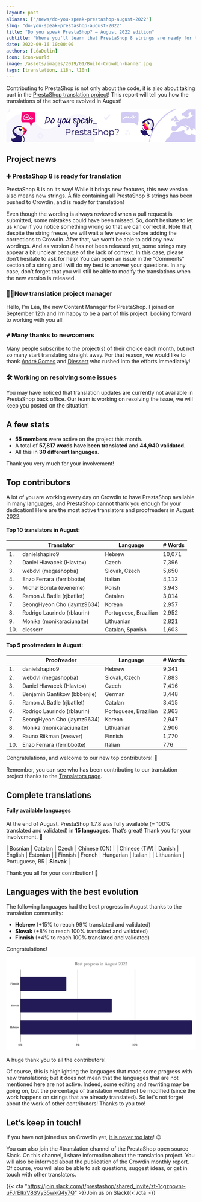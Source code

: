 ```yaml
---
layout: post
aliases: ["/news/do-you-speak-prestashop-august-2022"]
slug: "do-you-speak-prestashop-august-2022"
title: "Do you speak PrestaShop? – August 2022 edition"
subtitle: "Where you'll learn that PrestaShop 8 strings are ready for translation"
date: 2022-09-16 10:00:00
authors: [LéaDelin]
icon: icon-world
image: /assets/images/2019/01/Build-Crowdin-banner.jpg
tags: [translation, i18n, l10n]
---
```


Contributing to PrestaShop is not only about the code, it is also about taking part in the [PrestaShop translation project](https://crowdin.com/project/prestashop-official)! This report will tell you how the translations of the software evolved in August!

![Crowdin Monthly banner](/assets/images/2019/01/Build-Crowdin-banner.jpg)


## Project news

### ➕ PrestaShop 8 is ready for translation

PrestaShop 8 is on its way! While it brings new features, this new version also means new strings. A file containing all PrestaShop 8 strings has been pushed to Crowdin, and is ready for translation!

Even though the wording is always reviewed when a pull request is submitted, some mistakes could have been missed. So, don’t hesitate to let us know if you notice something wrong so that we can correct it. Note that, despite the string freeze, we will wait a few weeks before adding the corrections to Crowdin. After that, we won’t be able to add any new wordings. 
And as version 8 has not been released yet, some strings may appear a bit unclear because of the lack of context. In this case, please don’t hesitate to ask for help! You can open an issue in the “Comments” section of a string and I will do my best to answer your questions. In any case, don’t forget that you will still be able to modify the translations when the new version is released.


### 👷‍♀️New translation project manager

Hello, I’m Léa, the new Content Manager for PrestaShop. I joined on September 12th and I’m happy to be a part of this project. Looking forward to working with you all! 

### 💕 Many thanks to newcomers

Many people subscribe to the project(s) of their choice each month, but not so many start translating straight away. For that reason, we would like to thank [André Gomes](https://crowdin.com/profile/croquete1) and [Diesserr](https://crowdin.com/profile/diesserr) who rushed into the efforts immediately! 

### 🛠️ Working on resolving some issues

You may have noticed that translation updates are currently not available in PrestaShop back office. Our team is working on resolving the issue, we will keep you posted on the situation!

## A few stats
 
* **55 members** were active on the project this month.
* A total of **57,817 words have been translated** and **44,940 validated**.
* All this in **30 different languages**.
 
Thank you very much for your involvement!

## Top contributors
 
A lot of you are working every day on Crowdin to have PrestaShop available in many languages, and PrestaShop cannot thank you enough for your dedication! Here are the most active translators and proofreaders in August 2022.
 
#### Top 10 translators in August:
 
| |Translator | Language | # Words
|-|---------- | -------- | ----------------
| 1. | danielshapiro9 | Hebrew | 10,071
| 2. | Daniel Hlavacek (Hlavtox) | Czech | 7,396
| 3. | webdvl (megashopba) | Slovak, Czech | 5,650
| 4. | Enzo Ferrara (ferribbotte) | Italian | 4,112
| 5. | Michał Boruta (eveneme) | Polish | 3,943
| 6. | Ramon J. Batlle (rjbatllet) | Catalan | 3,014
| 7. | SeongHyeon Cho (jaymz9634) | Korean | 2,957
| 8. | Rodrigo Laurindo (rblaurin) | Portuguese, Brazilian | 2,952
| 9. | Monika (monikaraciunaite) | Lithuanian | 2,821
| 10. | diesserr | Catalan, Spanish | 1,603


#### Top 5 proofreaders in August:
 
| | Proofreader | Language | # Words
|-| ---------- | -------- | ----------------
| 1. | danielshapiro9 | Hebrew | 9,341
| 2. | webdvl (megashopba) | Slovak, Czech | 7,883
| 3. | Daniel Hlavacek (Hlavtox) | Czech | 7,416
| 4. | Benjamin Gantikow (bbbenjie) | German | 3,448
| 5. | Ramon J. Batlle (rjbatllet) | Catalan | 3,415
| 6. | Rodrigo Laurindo (rblaurin) | Portuguese, Brazilian | 2,963
| 7. | SeongHyeon Cho (jaymz9634) | Korean | 2,947
| 8. | Monika (monikaraciunaite) | Lithuanian | 2,906
| 9. | Rauno Riikman (weaver) | Finnish | 1,770
| 10. | Enzo Ferrara (ferribbotte) | Italian | 776


Congratulations, and welcome to our new top contributors! :clap:
 
Remember, you can see who has been contributing to our translation project thanks to the [Translators page](https://translators.prestashop.com/).
 
## Complete translations
 
#### Fully available languages
 
At the end of August, PrestaShop 1.7.8 was fully available (= 100% translated and validated) in **15 languages**. That’s great! Thank you for your involvement. :tada:
 
| Bosnian | Catalan | Czech | Chinese (CN) |
| Chinese (TW) | Danish | English | Estonian | 
| Finnish | French | Hungarian | Italian |
| Lithuanian | Portuguese, BR | **Slovak** | 

Thank you all for your contribution! :muscle: 

## Languages with the best evolution

The following languages had the best progress in August thanks to the translation community:
 
* **Hebrew** (+15% to reach 99% translated and validated) 
* **Slovak** (+8% to reach 100% translated and validated)
* **Finnish** (+4% to reach 100% translated and validated)


Congratulations! 

![Best translation progress in August 2022](/assets/images/2022/09/build-crowdin-progress-august22.png)

A huge thank you to all the contributors!
 
Of course, this is highlighting the languages that made some progress with new translations; but it does not mean that the languages that are not mentioned here are not active. Indeed, some editing and rewriting may be going on, but the percentage of translation would not be modified (since the work happens on strings that are already translated). So let's not forget about the work of other contributors! Thanks to you too!


## Let’s keep in touch!

If you have not joined us on Crowdin yet, [it is never too late](https://crowdin.com/project/prestashop-official)! :wink:

You can also join the #translation channel of the PrestaShop open source Slack. On this channel, I share information about the translation project. You will also be informed about the publication of the Crowdin monthly report. Of course, you will also be able to ask questions, suggest ideas, or get in touch with other translators.

{{< cta "https://join.slack.com/t/prestashop/shared_invite/zt-1cgzpovnr-uFJrEIkrV8SVy35wkQ4y7Q" >}}Join us on Slack{{< /cta >}}
